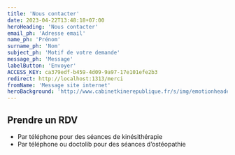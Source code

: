 ```yaml
---
title: 'Nous contacter'
date: 2023-04-22T13:48:18+07:00
heroHeading: 'Nous contacter'
email_ph: 'Adresse email'
name_ph: 'Prénom'
surname_ph: 'Nom'
subject_ph: 'Motif de votre demande'
message_ph: 'Message'
labelButton: 'Envoyer'
ACCESS_KEY: ca379edf-b459-4d09-9a97-17e101efe2b3
redirect: http://localhost:1313/merci
fromName: 'Message site internet'
heroBackground: 'http://www.cabinetkinerepublique.fr/s/img/emotionheader5620394.png?1588682237.920px.341px'
---
```


## Prendre un RDV
- Par téléphone pour des séances de kinésithérapie
- Par téléphone ou doctolib pour des séances d’ostéopathie